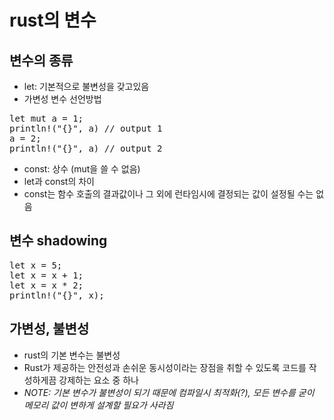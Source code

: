 # rust의 변수
## 변수의 종류
* let: 기본적으로 불변성을 갖고있음
 * 가변성 변수 선언방법
 <pre>
let mut a = 1;
println!("{}", a) // output 1
a = 2;
println!("{}", a) // output 2
</pre>

* const: 상수 (mut을 쓸 수 없음)
* let과 const의 차이
 * const는 함수 호출의 결과값이나 그 외에 런타임시에 결정되는 값이 설정될 수는 없음
## 변수 shadowing
<pre>
let x = 5;
let x = x + 1;
let x = x * 2;
println!("{}", x); 
</pre>

## 가변성, 불변성
* rust의 기본 변수는 불변성
 * Rust가 제공하는 안전성과 손쉬운 동시성이라는 장점을 취할 수 있도록 코드를 작성하게끔 강제하는 요소 중 하나
 * _NOTE: 기본 변수가 불변성이 되기 때문에 컴파일시 최적화(?), 모든 변수를 굳이 메모리 값이 변하게 설계할 필요가 사라짐_
